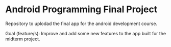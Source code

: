 # Android Programming Final Project

Repository to uplodad the final app for the android development course.

Goal (feature/s): Improve and add some new features to the app built for the midterm project.
